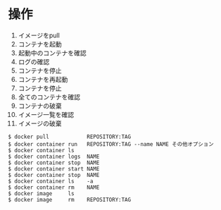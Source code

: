 # 操作
1. イメージをpull
2. コンテナを起動
3. 起動中のコンテナを確認
4. ログの確認
5. コンテナを停止
6. コンテナを再起動
7. コンテナを停止
8. 全てのコンテナを確認
8. コンテナの破棄
9. イメージ一覧を確認
10. イメージの破棄

```
$ docker pull            REPOSITORY:TAG
$ docker container run   REPOSITORY:TAG --name NAME その他オプション
$ docker container ls
$ docker container logs  NAME
$ docker container stop  NAME
$ docker container start NAME
$ docker container stop  NAME
$ docker container ls    -a
$ docker container rm    NAME
$ docker image     ls
$ docker image     rm    REPOSITORY:TAG
```
